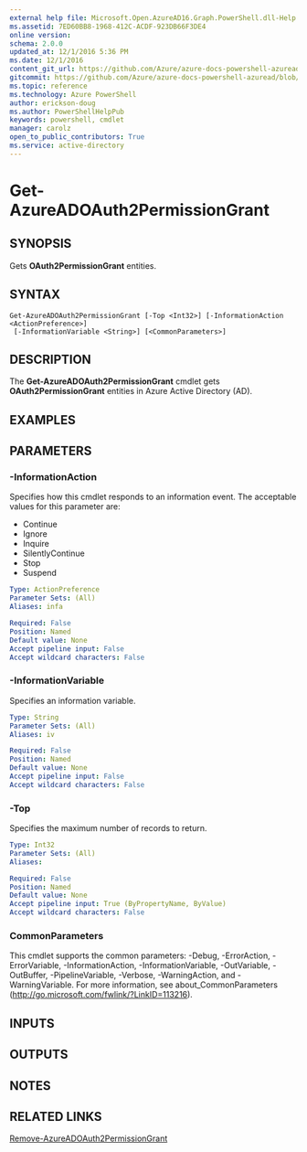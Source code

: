 ```yaml
---
external help file: Microsoft.Open.AzureAD16.Graph.PowerShell.dll-Help.xml
ms.assetid: 7ED60BB8-1968-412C-ACDF-923DB66F3DE4
online version: 
schema: 2.0.0
updated_at: 12/1/2016 5:36 PM
ms.date: 12/1/2016
content_git_url: https://github.com/Azure/azure-docs-powershell-azuread/blob/live/Azure%20AD%20Cmdlets/AzureAD/v2/Get-AzureADOAuth2PermissionGrant.md
gitcommit: https://github.com/Azure/azure-docs-powershell-azuread/blob/8f658f99458e2c236d5f4be363030b6f24cacc4c/Azure%20AD%20Cmdlets/AzureAD/v2/Get-AzureADOAuth2PermissionGrant.md
ms.topic: reference
ms.technology: Azure PowerShell
author: erickson-doug
ms.author: PowerShellHelpPub
keywords: powershell, cmdlet
manager: carolz
open_to_public_contributors: True
ms.service: active-directory
---
```


# Get-AzureADOAuth2PermissionGrant

## SYNOPSIS
Gets **OAuth2PermissionGrant** entities.

## SYNTAX

```
Get-AzureADOAuth2PermissionGrant [-Top <Int32>] [-InformationAction <ActionPreference>]
 [-InformationVariable <String>] [<CommonParameters>]
```

## DESCRIPTION
The **Get-AzureADOAuth2PermissionGrant** cmdlet gets **OAuth2PermissionGrant** entities in Azure Active Directory (AD).

## EXAMPLES

## PARAMETERS

### -InformationAction
Specifies how this cmdlet responds to an information event. The acceptable values for this parameter are:

- Continue
- Ignore
- Inquire
- SilentlyContinue
- Stop
- Suspend

```yaml
Type: ActionPreference
Parameter Sets: (All)
Aliases: infa

Required: False
Position: Named
Default value: None
Accept pipeline input: False
Accept wildcard characters: False
```

### -InformationVariable
Specifies an information variable.

```yaml
Type: String
Parameter Sets: (All)
Aliases: iv

Required: False
Position: Named
Default value: None
Accept pipeline input: False
Accept wildcard characters: False
```

### -Top
Specifies the maximum number of records to return.

```yaml
Type: Int32
Parameter Sets: (All)
Aliases: 

Required: False
Position: Named
Default value: None
Accept pipeline input: True (ByPropertyName, ByValue)
Accept wildcard characters: False
```

### CommonParameters
This cmdlet supports the common parameters: -Debug, -ErrorAction, -ErrorVariable, -InformationAction, -InformationVariable, -OutVariable, -OutBuffer, -PipelineVariable, -Verbose, -WarningAction, and -WarningVariable. For more information, see about_CommonParameters (http://go.microsoft.com/fwlink/?LinkID=113216).

## INPUTS

## OUTPUTS

## NOTES

## RELATED LINKS

[Remove-AzureADOAuth2PermissionGrant](xref:AzureAD/v2/Remove-AzureADOAuth2PermissionGrant.md)

